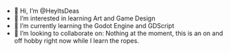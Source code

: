- 👋 Hi, I’m @HeyItsDeas
- 👀 I’m interested in learning Art and Game Design
- 🌱 I’m currently learning the Godot Engine and GDScript
- 💞️ I’m looking to collaborate on: Nothing at the moment, this is an on and off hobby right now while I learn the ropes.

<!---
HeyItsDeas/HeyItsDeas is a ✨ special ✨ repository because its `README.md` (this file) appears on your GitHub profile.
You can click the Preview link to take a look at your changes.
--->
